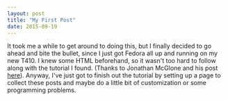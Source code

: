 ```yaml
---
layout: post
title: "My First Post"
date: 2015-09-19
---
```


It took me a while to get around to doing this, but I finally decided to go ahead and bite the bullet, since I just got Fedora all up and running on my new T410. I knew some HTML beforehand, so it wasn't too hard to follow along with the tutorial I found. (Thanks to Jonathan McGlone and his post [here](http://jmcglone.com/guides/github-pages/)). Anyway, I've just got to finish out the tutorial by setting up a page to collect these posts and maybe do a little bit of customization or some programming problems.
